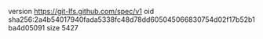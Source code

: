 version https://git-lfs.github.com/spec/v1
oid sha256:2a4b54017940fada5338fc48d78dd605045066830754d02f17b52b1ba4d05091
size 5427
